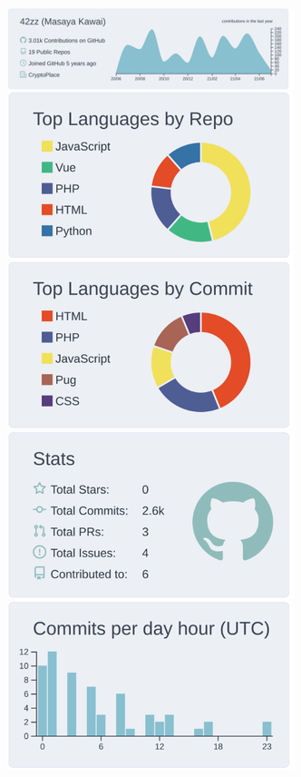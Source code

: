 
[![](https://raw.githubusercontent.com/42zz/42zz/master/profile-summary-card-output/nord_bright/0-profile-details.svg)](https://github.com/42zz)
[![](https://raw.githubusercontent.com/42zz/42zz/master/profile-summary-card-output/nord_bright/1-repos-per-language.svg)](https://github.com/42zz) [![](https://raw.githubusercontent.com/42zz/42zz/master/profile-summary-card-output/nord_bright/2-most-commit-language.svg)](https://github.com/42zz)
[![](https://raw.githubusercontent.com/42zz/42zz/master/profile-summary-card-output/nord_bright/3-stats.svg)](https://github.com/42zz) [![](https://raw.githubusercontent.com/42zz/42zz/master/profile-summary-card-output/nord_bright/4-productive-time.svg)](https://github.com/42zz)

